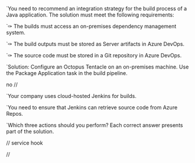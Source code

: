 

`You need to recommend an integration strategy for the build process of a Java application. The solution must meet the following requirements:

`✑ The builds must access an on-premises dependency management system.

`✑ The build outputs must be stored as Server artifacts in Azure DevOps.

`✑ The source code must be stored in a Git repository in Azure DevOps.

`Solution: Configure an Octopus Tentacle on an on-premises machine. Use the Package Application task in the build pipeline.

no
//

`Your company uses cloud-hosted Jenkins for builds.

`You need to ensure that Jenkins can retrieve source code from Azure Repos.

`Which three actions should you perform? Each correct answer presents part of the solution.

// service hook 

//